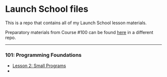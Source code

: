 # Launch School files
This is a repo that contains all of my Launch School lesson materials.

Preparatory materials from Course #100 can be found [here](https://github.com/marina-h/intro-to-programming-with-ruby) in a different repo.

---

### 101: Programming Foundations
- [Lesson 2: Small Programs](course_200/lesson_2)
-
